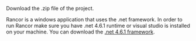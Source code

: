 Download the .zip file of the project.

Rancor is a windows application that uses the .net framework. In order to run Rancor make sure you have .net 4.6.1 runtime or visual studio is installed on your machine. You can download the [.net 4.6.1 framework](https://www.microsoft.com/en-us/download/details.aspx?id=49981).
